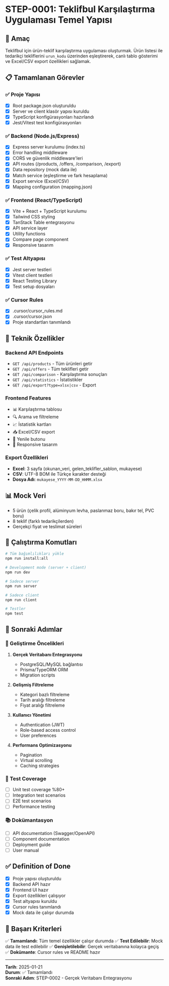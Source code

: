 # STEP-0001: Teklifbul Karşılaştırma Uygulaması Temel Yapısı

## 🎯 Amaç
Teklifbul için ürün-teklif karşılaştırma uygulaması oluşturmak. Ürün listesi ile tedarikçi tekliflerini `urun_kodu` üzerinden eşleştirerek, canlı tablo gösterimi ve Excel/CSV export özellikleri sağlamak.

## 📋 Tamamlanan Görevler

### ✅ Proje Yapısı
- [x] Root package.json oluşturuldu
- [x] Server ve client klasör yapısı kuruldu
- [x] TypeScript konfigürasyonları hazırlandı
- [x] Jest/Vitest test konfigürasyonları

### ✅ Backend (Node.js/Express)
- [x] Express server kurulumu (index.ts)
- [x] Error handling middleware
- [x] CORS ve güvenlik middleware'leri
- [x] API routes (/products, /offers, /comparison, /export)
- [x] Data repository (mock data ile)
- [x] Match service (eşleştirme ve fark hesaplama)
- [x] Export service (Excel/CSV)
- [x] Mapping configuration (mapping.json)

### ✅ Frontend (React/TypeScript)
- [x] Vite + React + TypeScript kurulumu
- [x] Tailwind CSS styling
- [x] TanStack Table entegrasyonu
- [x] API service layer
- [x] Utility functions
- [x] Compare page component
- [x] Responsive tasarım

### ✅ Test Altyapısı
- [x] Jest server testleri
- [x] Vitest client testleri
- [x] React Testing Library
- [x] Test setup dosyaları

### ✅ Cursor Rules
- [x] .cursor/cursor_rules.md
- [x] .cursor/cursor.json
- [x] Proje standartları tanımlandı

## 🔧 Teknik Özellikler

### Backend API Endpoints
- `GET /api/products` - Tüm ürünleri getir
- `GET /api/offers` - Tüm teklifleri getir
- `GET /api/comparison` - Karşılaştırma sonuçları
- `GET /api/statistics` - İstatistikler
- `GET /api/export?type=xlsx|csv` - Export

### Frontend Features
- 📊 Karşılaştırma tablosu
- 🔍 Arama ve filtreleme
- 📈 İstatistik kartları
- 📥 Excel/CSV export
- 🔄 Yenile butonu
- 📱 Responsive tasarım

### Export Özellikleri
- **Excel**: 3 sayfa (okunan_veri, gelen_teklifler_sablon, mukayese)
- **CSV**: UTF-8 BOM ile Türkçe karakter desteği
- **Dosya Adı**: `mukayese_YYYY-MM-DD_HHMM.xlsx`

## 📊 Mock Veri
- 5 ürün (çelik profil, alüminyum levha, paslanmaz boru, bakır tel, PVC boru)
- 8 teklif (farklı tedarikçilerden)
- Gerçekçi fiyat ve teslimat süreleri

## 🚀 Çalıştırma Komutları

```bash
# Tüm bağımlılıkları yükle
npm run install:all

# Development mode (server + client)
npm run dev

# Sadece server
npm run server

# Sadece client
npm run client

# Testler
npm test
```

## 📝 Sonraki Adımlar

### 🔄 Geliştirme Öncelikleri
1. **Gerçek Veritabanı Entegrasyonu**
   - PostgreSQL/MySQL bağlantısı
   - Prisma/TypeORM ORM
   - Migration scripts

2. **Gelişmiş Filtreleme**
   - Kategori bazlı filtreleme
   - Tarih aralığı filtreleme
   - Fiyat aralığı filtreleme

3. **Kullanıcı Yönetimi**
   - Authentication (JWT)
   - Role-based access control
   - User preferences

4. **Performans Optimizasyonu**
   - Pagination
   - Virtual scrolling
   - Caching strategies

### 🧪 Test Coverage
- [ ] Unit test coverage %80+
- [ ] Integration test scenarios
- [ ] E2E test scenarios
- [ ] Performance testing

### 📚 Dokümantasyon
- [ ] API documentation (Swagger/OpenAPI)
- [ ] Component documentation
- [ ] Deployment guide
- [ ] User manual

## ✅ Definition of Done
- [x] Proje yapısı oluşturuldu
- [x] Backend API hazır
- [x] Frontend UI hazır
- [x] Export özellikleri çalışıyor
- [x] Test altyapısı kuruldu
- [x] Cursor rules tanımlandı
- [x] Mock data ile çalışır durumda

## 🎉 Başarı Kriterleri
✅ **Tamamlandı**: Tüm temel özellikler çalışır durumda
✅ **Test Edilebilir**: Mock data ile test edilebilir
✅ **Genişletilebilir**: Gerçek veritabanına kolayca geçiş
✅ **Dokümante**: Cursor rules ve README hazır

---

**Tarih**: 2025-01-21  
**Durum**: ✅ Tamamlandı  
**Sonraki Adım**: STEP-0002 - Gerçek Veritabanı Entegrasyonu
